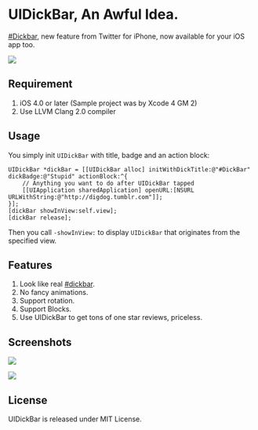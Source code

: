 # UIDickBar, An Awful Idea. #

[#Dickbar][1], new feature from Twitter for iPhone, now available for your iOS app too.

![](https://github.com/digdog/UIDickBar/raw/master/Screenshots/Landscape.png)

## Requirement ##

1. iOS 4.0 or later (Sample project was by Xcode 4 GM 2)
2. Use LLVM Clang 2.0 compiler

## Usage ##

You simply init <code>UIDickBar</code> with title, badge and an action block:

    UIDickBar *dickBar = [[UIDickBar alloc] initWithDickTitle:@"#DickBar" dickBadge:@"Stupid" actionBlock:^{
        // Anything you want to do after UIDickBar tapped
        [[UIApplication sharedApplication] openURL:[NSURL URLWithString:@"http://digdog.tumblr.com"]];
    }];
    [dickBar showInView:self.view];
    [dickBar release];
    
Then you call <code>-showInView:</code> to display <code>UIDickBar</code> that originates from the specified view.

## Features ##

1. Look like real [#dickbar][1].
2. No fancy animations.
3. Support rotation.
4. Support Blocks.
5. Use UIDickBar to get tons of one star reviews, priceless.

## Screenshots ##

![](https://github.com/digdog/UIDickBar/raw/master/Screenshots/Landscape.png)  

![](https://github.com/digdog/UIDickBar/raw/master/Screenshots/Portrait.png)

## License ##

UIDickBar is released under MIT License.
    
[1]: http://twitter.com/#search?q=%23dickbar